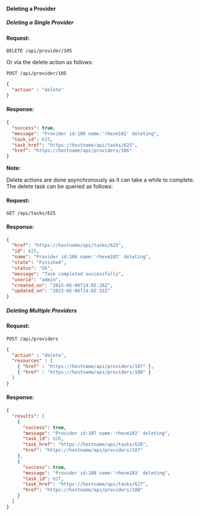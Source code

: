#### Deleting a Provider

##### Deleting a Single Provider

#### Request:

    DELETE /api/provider/105

Or via the delete action as follows:

    POST /api/provider/105

``` json
{
  "action" : "delete"
}
```

#### Response:

``` json
{
  "success": true,
  "message": "Provider id:106 name:'rhevm102' deleting",
  "task_id": 625,
  "task_href": "https://hostname/api/tasks/625",
  "href": "https://hostname/api/providers/106"
}
```

**Note:**

Delete actions are done asynchronously as it can take a while to
complete. The delete task can be queried as follows:

#### Request:

    GET /api/tasks/625

#### Response:

``` json
{
  "href": "https://hostname/api/tasks/625",
  "id": 625,
  "name": "Provider id:106 name:'rhevm102' deleting",
  "state": "Finished",
  "status": "Ok",
  "message": "Task completed successfully",
  "userid": "admin",
  "created_on": "2015-05-06T14:02:26Z",
  "updated_on": "2015-05-06T14:02:32Z"
}
```

##### Deleting Multiple Providers

#### Request:

    POST /api/providers

``` json
{
  "action" : "delete",
  "resources" : [
    { "href" : "https://hostname/api/providers/107" },
    { "href" : "https://hostname/api/providers/108" }
  ]
}
```

#### Response:

``` json
{
  "results": [
    {
      "success": true,
      "message": "Provider id:107 name:'rhevm102' deleting",
      "task_id": 626,
      "task_href": "https://hostname/api/tasks/626",
      "href": "https://hostname/api/providers/107"
    },
    {
      "success": true,
      "message": "Provider id:108 name:'rhevm103' deleting",
      "task_id": 627,
      "task_href": "https://hostname/api/tasks/627",
      "href": "https://hostname/api/providers/108"
    }
  ]
}
```
